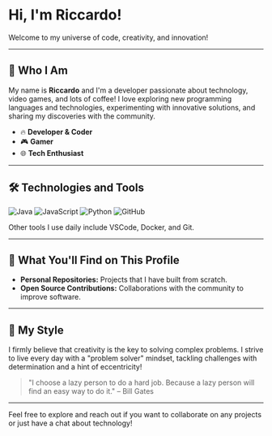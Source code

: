 # Hi, I'm Riccardo!

Welcome to my universe of code, creativity, and innovation!

---

## 🚀 Who I Am

My name is **Riccardo** and I'm a developer passionate about technology, video games, and lots of coffee! I love exploring new programming languages and technologies, experimenting with innovative solutions, and sharing my discoveries with the community.

- 🔥 **Developer & Coder**
- 🎮 **Gamer**
- 🌐 **Tech Enthusiast**

---

## 🛠️ Technologies and Tools

![Java](https://img.shields.io/badge/Java-ED8B00?style=flat-square&logo=openjdk&logoColor=white)
![JavaScript](https://img.shields.io/badge/JavaScript-F7DF1E?style=flat-square&logo=javascript&logoColor=black)
![Python](https://img.shields.io/badge/Python-3776AB?style=flat-square&logo=python&logoColor=white)
![GitHub](https://img.shields.io/badge/GitHub-181717?style=flat-square&logo=github&logoColor=white)

Other tools I use daily include VSCode, Docker, and Git.

---

## 🎉 What You'll Find on This Profile

- **Personal Repositories:** Projects that I have built from scratch.
- **Open Source Contributions:** Collaborations with the community to improve software.

---

## 🌈 My Style

I firmly believe that creativity is the key to solving complex problems. I strive to live every day with a "problem solver" mindset, tackling challenges with determination and a hint of eccentricity!

> "I choose a lazy person to do a hard job. Because a lazy person will find an easy way to do it." – Bill Gates

---

Feel free to explore and reach out if you want to collaborate on any projects or just have a chat about technology!
